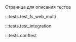 Страница для описания тестов

:::tests.test_fs_web_multi

:::tests.test_integration

:::tests.conftest
